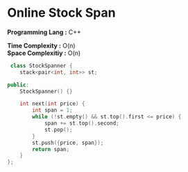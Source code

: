 # Online Stock Span

**Programming Lang :** C++

**Time Complexity :** O(n)  
**Space Complexitiy :** O(n)

```cpp
 class StockSpanner {
    stack<pair<int, int>> st;

public:
    StockSpanner() {}

    int next(int price) {
        int span = 1;
        while (!st.empty() && st.top().first <= price) {
            span += st.top().second;
            st.pop();
        }
        st.push({price, span});
        return span;
    }
};
```
